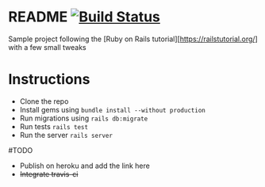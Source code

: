 # README [![Build Status](https://travis-ci.org/akash93/rails-tutorial-sample.svg?branch=master)](https://travis-ci.org/akash93/rails-tutorial-sample)

Sample project following the [Ruby on Rails tutorial][https://railstutorial.org/]
with a few small tweaks


# Instructions
  * Clone the repo
  * Install gems using `bundle install --without production`
  * Run migrations using `rails db:migrate`
  * Run tests `rails test`
  * Run the server `rails server`

#TODO
  * Publish on heroku and add the link here
  * ~~Integrate travis-ci~~
